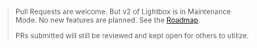 > Pull Requests are welcome. But v2 of Lightbox is in Maintenance Mode.
> No new features are planned. See the [Roadmap](https://github.com/lokesh/lightbox2/blob/master/ROADMAP.md).
>
> PRs submitted will still be reviewed and kept open for others to utilize.
